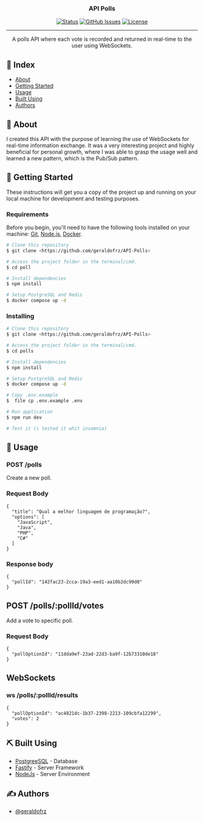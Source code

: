 <h3 align="center">API Polls</h3>

<div align="center">

[![Status](https://img.shields.io/badge/status-active-success.svg)]()
[![GitHub Issues](https://img.shields.io/github/issues/kylelobo/The-Documentation-Compendium.svg)](https://github.com/kylelobo/The-Documentation-Compendium/issues)
[![License](https://img.shields.io/badge/license-MIT-blue.svg)](/LICENSE)

</div>

---

<p align="center">A polls API where each vote is recorded and returned in real-time to the user using WebSockets.
    <br> 
</p>

## 📝 Index

- [About](#about)
- [Getting Started](#getting_started)
- [Usage](#usage)
- [Built Using](#built_using)
- [Authors](#authors)

## 🧐 About <a name = "about"></a>

I created this API with the purpose of learning the use of WebSockets for real-time information exchange. It was a very interesting project and highly beneficial for personal growth, where I was able to grasp the usage well and learned a new pattern, which is the Pub/Sub pattern.

## 🏁 Getting Started <a name = "getting_started"></a>

These instructions will get you a copy of the project up and running on your local machine for development and testing purposes. 

### Requirements

Before you begin, you'll need to have the following tools installed on your machine: [Git](https://git-scm.com), [Node.js](https://nodejs.org/en/), [Docker](https://www.docker.com/). 

```bash
# Clone this repository
$ git clone <https://github.com/geraldofrz/API-Polls>

# Access the project folder in the terminal/cmd.
$ cd poll

# Install dependencies
$ npm install

# Setup PostgreSQL and Redis 
$ docker compose up -d

```

### Installing

```bash
# Clone this repository
$ git clone <https://github.com/geraldofrz/API-Polls>

# Access the project folder in the terminal/cmd.
$ cd polls

# Install dependencies
$ npm install

# Setup PostgreSQL and Redis 
$ docker compose up -d

# Copy .env.example
$  file cp .env.example .env

# Run application
$ npm run dev

# Test it (i tested it whit insomnia)
```



## 🎈 Usage <a name="usage"></a>

### POST /polls
Create a new poll.

### Request Body
```
{
  "title": "Qual a melhor linguagem de programação?",
  "options": [
    "JavaScript",
    "Java",
    "PHP",
    "C#"
  ]
}
```
### Response body
```
{
  "pollId": "142fac23-2cca-19a3-eed1-aa10b2dc99d0"
}
```

## POST /polls/:pollId/votes
Add a vote to specific poll.

### Request Body
```
{
  "pollOptionId": "11dda9ef-23ad-22d3-ba9f-12b73310de18"
}
```

## WebSockets
### ws /polls/:pollId/results
```
{
  "pollOptionId": "ac4821dc-1b37-2398-2213-109cbfa12299",
  "votes": 2
}
```

## ⛏️ Built Using <a name = "built_using"></a>

- [PostgreeSQL](https://www.postgresql.org/) - Database
- [Fastify](https://fastify.dev/) - Server Framework
- [NodeJs](https://nodejs.org/en/) - Server Environment

## ✍️ Authors <a name = "authors"></a>

- [@geraldofrz](https://github.com/geraldofrz) 



